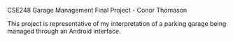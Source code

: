 CSE248 Garage Management Final Project - Conor Thomason

This project is representative of my interpretation of a parking garage being managed through an Android interface.